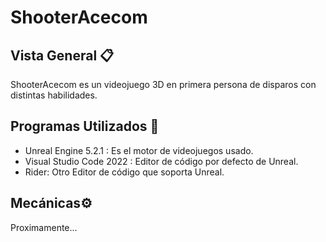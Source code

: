 # ShooterAcecom

## Vista General 📋
ShooterAcecom es un videojuego 3D en primera persona de disparos con distintas habilidades.

## Programas Utilizados 🔧

 - Unreal Engine 5.2.1 : Es el motor de videojuegos usado.
 - Visual Studio Code 2022 : Editor de código por defecto de Unreal.
 - Rider: Otro Editor de código que soporta Unreal.

## Mecánicas⚙️

Proximamente...
